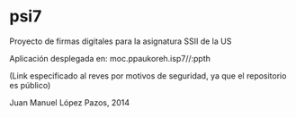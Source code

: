 psi7
====

Proyecto de firmas digitales para la asignatura SSII de la US

Aplicación desplegada en: moc.ppaukoreh.isp7//:ppth

(Link especificado al reves por motivos de seguridad, ya que el repositorio es público)

Juan Manuel López Pazos, 2014



